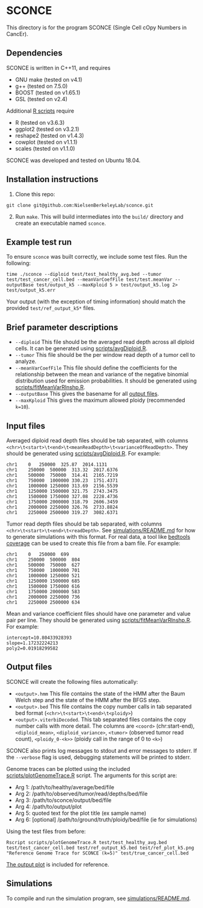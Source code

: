 # SCONCE

This directory is for the program SCONCE (Single Cell cOpy Numbers in CancEr).

## Dependencies
SCONCE is written in C++11, and requires
- GNU make (tested on v4.1)
- g++ (tested on 7.5.0)
- BOOST (tested on v1.65.1)
- GSL (tested on v2.4)

Additional [R scripts](scripts/) require
- R (tested on v3.6.3)
- ggplot2 (tested on v3.2.1)
- reshape2 (tested on v1.4.3)
- cowplot (tested on v1.1.1)
- scales (tested on v1.1.0)

SCONCE was developed and tested on Ubuntu 18.04.

## Installation instructions
1. Clone this repo:
```
git clone git@github.com:NielsenBerkeleyLab/sconce.git
```
2. Run `make`. This will build intermediates into the `build/` directory and create an executable named `sconce`.


## Example test run
To ensure `sconce` was built correctly, we include some test files. Run the following:
```
time ./sconce --diploid test/test_healthy_avg.bed --tumor test/test_cancer_cell.bed --meanVarCoefFile test/test.meanVar --outputBase test/output_k5 --maxKploid 5 > test/output_k5.log 2> test/output_k5.err
```
Your output (with the exception of timing information) should match the provided `test/ref_output_k5*` files.


## Brief parameter descriptions
- `--diploid` This file should be the averaged read depth across all diploid cells. It can be generated using [scripts/avgDiploid.R](scripts/avgDiploid.R).
- `--tumor` This file should be the per window read depth of a tumor cell to analyze.
- `--meanVarCoefFile` This file should define the coefficients for the relationship between the mean and variance of the negative binomial distribution used for emission probabilities. It should be generated using [scripts/fitMeanVarRlnshp.R](scripts/fitMeanVarRlnshp.R).
- `--outputBase` This gives the basename for all [output files](#output-files).
- `--maxKploid` This gives the maximum allowed ploidy (recommended `k=10`).


## Input files
Averaged diploid read depth files should be tab separated, with columns `<chr>\t<start>\t<end>\t<meanReadDepth>\t<varianceOfReadDepth>`. They should be generated using [scripts/avgDiploid.R](scripts/avgDiploid.R). For example:
```
chr1	0	250000	325.87	2014.1131
chr1	250000	500000	313.32	2017.6376
chr1	500000	750000	314.41	2165.7219
chr1	750000	1000000	330.23	1751.4371
chr1	1000000	1250000	313.69	2156.5539
chr1	1250000	1500000	321.75	2743.3475
chr1	1500000	1750000	327.08	2228.4736
chr1	1750000	2000000	318.79	2606.3459
chr1	2000000	2250000	326.76	2733.8824
chr1	2250000	2500000	319.27	3082.6371
```

Tumor read depth files should be tab separated, with columns `<chr>\t<start>\t<end>\t<readDepth>`. See [simulations/README.md](simulations/README.md) for how to generate simulations with this format. For real data, a tool like [bedtools coverage](https://bedtools.readthedocs.io/en/latest/content/tools/coverage.html) can be used to create this file from a bam file. For example:
```
chr1	0	250000	699
chr1	250000	500000	804
chr1	500000	750000	627
chr1	750000	1000000	701
chr1	1000000	1250000	521
chr1	1250000	1500000	685
chr1	1500000	1750000	616
chr1	1750000	2000000	583
chr1	2000000	2250000	736
chr1	2250000	2500000	634
```

Mean and variance coefficient files should have one parameter and value pair per line. They should be generated using [scripts/fitMeanVarRlnshp.R](scripts/fitMeanVarRlnshp.R). For example:
```
intercept=10.80433928393
slope=1.17232224213
poly2=0.01918299582
```


## Output files
SCONCE will create the following files automatically:
- `<output>.hmm` This file contains the state of the HMM after the Baum Welch step and the state of the HMM after the BFGS step.
- `<output>.bed` This file contains the copy number calls in tab separated bed format (`<chr>\t<start>\t<end>\t<ploidy>`)
- `<output>.viterbiDecoded`. This tab separated files contains the copy number calls with more detail. The columns are `<coord>` (chr:start-end), `<diploid_mean>`, `<diploid_variance>`, `<tumor>` (observed tumor read count), `<ploidy_0-<k>>` (ploidy call in the range of 0 to `<k>`)

SCONCE also prints log messages to stdout and error messages to stderr.
If the `--verbose` flag is used, debugging statements will be printed to stderr.

Genome traces can be plotted using the included [scripts/plotGenomeTrace.R](scripts/plotGenomeTrace.R) script. The arguments for this script are:
- Arg 1: /path/to/healthy/average/bed/file
- Arg 2: /path/to/observed/tumor/read/depths/bed/file
- Arg 3: /path/to/sconce/output/bed/file
- Arg 4: /path/to/output/plot
- Arg 5: quoted text for the plot title (ex sample name)
- Arg 6: [optional] /path/to/ground/truth/ploidy/bed/file (ie for simulations)

Using the test files from before:
```
Rscript scripts/plotGenomeTrace.R test/test_healthy_avg.bed test/test_cancer_cell.bed test/ref_output_k5.bed test/ref_plot_k5.png "Reference Genome Trace for SCONCE (k=5)" test/true_cancer_cell.bed
```
[The output plot](test/ref_plot_k5.png) is included for reference.


## Simulations
To compile and run the simulation program, see [simulations/README.md](simulations/README.md).

